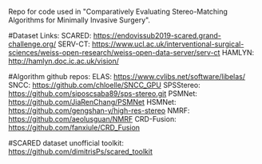 Repo for code used in "Comparatively Evaluating Stereo-Matching Algorithms for Minimally Invasive Surgery". 

#Dataset Links:
SCARED: https://endovissub2019-scared.grand-challenge.org/
SERV-CT: https://www.ucl.ac.uk/interventional-surgical-sciences/weiss-open-research/weiss-open-data-server/serv-ct
HAMLYN: http://hamlyn.doc.ic.ac.uk/vision/

#Algorithm github repos:
ELAS: https://www.cvlibs.net/software/libelas/
SNCC: https://github.com/chloelle/SNCC_GPU
SPSStereo: https://github.com/siposcsaba89/sps-stereo.git
PSMNet: https://github.com/JiaRenChang/PSMNet
HSMNet: https://github.com/gengshan-y/high-res-stereo
NMRF: https://github.com/aeolusguan/NMRF
CRD-Fusion: https://github.com/fanxiule/CRD_Fusion

#SCARED dataset unofficial toolkit:
https://github.com/dimitrisPs/scared_toolkit
